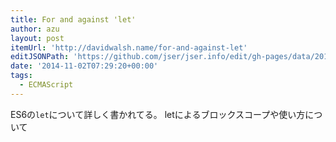 ```yaml
---
title: For and against 'let'
author: azu
layout: post
itemUrl: 'http://davidwalsh.name/for-and-against-let'
editJSONPath: 'https://github.com/jser/jser.info/edit/gh-pages/data/2014/11/index.json'
date: '2014-11-02T07:29:20+00:00'
tags:
  - ECMAScript
---
```

ES6の`let`について詳しく書かれてる。
letによるブロックスコープや使い方について
